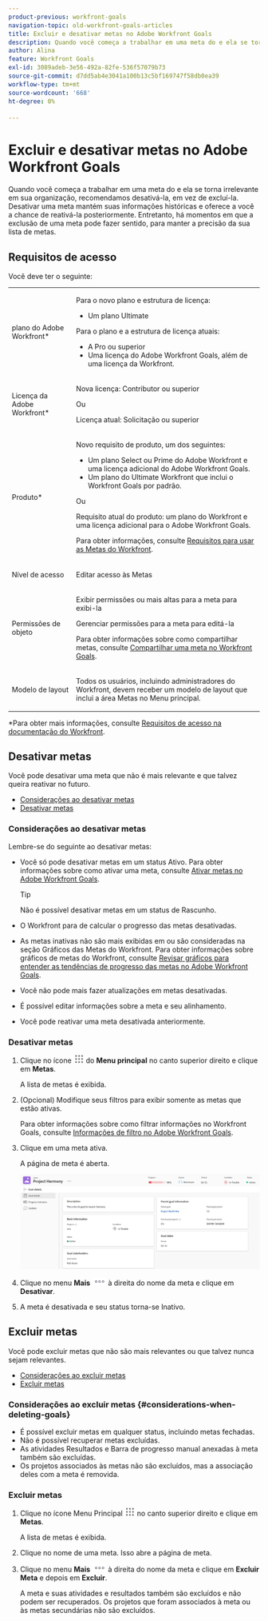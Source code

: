 ```yaml
---
product-previous: workfront-goals
navigation-topic: old-workfront-goals-articles
title: Excluir e desativar metas no Adobe Workfront Goals
description: Quando você começa a trabalhar em uma meta do e ela se torna irrelevante em sua organização, recomendamos desativá-la, em vez de excluí-la. Desativar uma meta mantém suas informações históricas e oferece a você a chance de reativá-la posteriormente. Entretanto, há momentos em que a exclusão de uma meta pode fazer sentido, para manter a precisão da sua lista de metas.
author: Alina
feature: Workfront Goals
exl-id: 3089adeb-3e56-492a-82fe-536f57079b73
source-git-commit: d7dd5ab4e3041a100b13c5bf169747f58db0ea39
workflow-type: tm+mt
source-wordcount: '668'
ht-degree: 0%

---
```


# Excluir e desativar metas no Adobe Workfront Goals

Quando você começa a trabalhar em uma meta do e ela se torna irrelevante em sua organização, recomendamos desativá-la, em vez de excluí-la. Desativar uma meta mantém suas informações históricas e oferece a você a chance de reativá-la posteriormente. Entretanto, há momentos em que a exclusão de uma meta pode fazer sentido, para manter a precisão da sua lista de metas.

## Requisitos de acesso

Você deve ter o seguinte:

<table style="table-layout:auto">
<col>
</col>
<col>
</col>
<tbody>
 <tr> 
   <td role="rowheader">plano do Adobe Workfront*</td> 
   <td> 
   <p>Para o novo plano e estrutura de licença:
  <ul><li>Um plano Ultimate </li></ul>
   </p>
<p>Para o plano e a estrutura de licença atuais: 
<ul><li> A Pro ou superior </li>
  <li>Uma licença do Adobe Workfront Goals, além de uma licença da Workfront.</li></ul></p>
   </td> 
  </tr>
 <tr>
 <td role="rowheader">Licença da Adobe Workfront*</td>
 <td>
 <p>Nova licença: Contributor ou superior</p>
 Ou
 <p>Licença atual: Solicitação ou superior</p> </td>
 </tr>
 <tr>
 <td role="rowheader">Produto*</td>
 <td>
 <p> Novo requisito de produto, um dos seguintes: </p>
<ul>
<li>Um plano Select ou Prime do Adobe Workfront e uma licença adicional do Adobe Workfront Goals.</li>
<li>Um plano do Ultimate Workfront que inclui o Workfront Goals por padrão. </li></ul>
 <p>Ou</p>
 <p>Requisito atual do produto: um plano do Workfront e uma licença adicional para o Adobe Workfront Goals. </p> <p>Para obter informações, consulte <a href="../../workfront-goals/goal-management/access-needed-for-wf-goals.md" class="MCXref xref">Requisitos para usar as Metas do Workfront</a>. </p> </td>
 </tr>
 <tr>
 <td role="rowheader"><p>Nível de acesso</p></td>
 <td> <p>Editar acesso às Metas</p> </td>
 </tr>
 <tr data-mc-conditions="">
 <td role="rowheader">Permissões de objeto</td>
 <td>
  <div>
  <p>Exibir permissões ou mais altas para a meta para exibi-la</p>
  <p>Gerenciar permissões para a meta para editá-la</p>
  <p>Para obter informações sobre como compartilhar metas, consulte <a href="../../workfront-goals/workfront-goals-settings/share-a-goal.md" class="MCXref xref">Compartilhar uma meta no Workfront Goals</a>. </p>
  </div> </td>
 </tr>
 <tr>
   <td role="rowheader"><p>Modelo de layout</p></td>
   <td> <p>Todos os usuários, incluindo administradores do Workfront, devem receber um modelo de layout que inclui a área Metas no Menu principal. </p>  
</td>
  </tr>
</tbody>
</table>

*Para obter mais informações, consulte [Requisitos de acesso na documentação do Workfront](/help/quicksilver/administration-and-setup/add-users/access-levels-and-object-permissions/access-level-requirements-in-documentation.md).

## Desativar metas

Você pode desativar uma meta que não é mais relevante e que talvez queira reativar no futuro.

* [Considerações ao desativar metas](#considerations-when-deactivating-goals)
* [Desativar metas](#deactivate-goals)

### Considerações ao desativar metas

Lembre-se do seguinte ao desativar metas:

* Você só pode desativar metas em um status Ativo. Para obter informações sobre como ativar uma meta, consulte [Ativar metas no Adobe Workfront Goals](../../workfront-goals/goal-management/activate-goals.md).

  >[!TIP]
  >
  >Não é possível desativar metas em um status de Rascunho.

* O Workfront para de calcular o progresso das metas desativadas.
* As metas inativas não são mais exibidas em ou são consideradas na seção Gráficos das Metas do Workfront. Para obter informações sobre gráficos de metas do Workfront, consulte [Revisar gráficos para entender as tendências de progresso das metas no Adobe Workfront Goals](../../workfront-goals/goal-review-and-workfront-goals-sections/review-goal-graphs.md).

  <!--* The Check-in section. For information about the Check-in page, see [Update goal progress in Adobe Workfront Goals](../../workfront-goals/goal-review-and-workfront-goals-sections/check-in-goals.md). -->

* Você não pode mais fazer atualizações em metas desativadas.
* É possível editar informações sobre a meta e seu alinhamento.
* Você pode reativar uma meta desativada anteriormente.

### Desativar metas

<!--
Deactivating goals differs depending on which environment you use.

### Deactivate goals in the Production environment


1. Go to the goal that you want to deactivate.

   For example, go to the Goal List and click the name of a goal.

   The Goal Details panel opens on the right.

   >[!TIP]
   >
   >You can open goals from any sections of Workfront Goals.

1. Click the **More icon** ![](assets/more-icon.png), then click **Deactivate**.

   ![](assets/deactivate-goal-highlighted.png)

   The goal status changes to Inactive. 

1. Click the **X** icon in the upper-right to close Goal Details.
-->

1. Clique no ícone ![](assets/main-menu-icon.png) do **Menu principal** no canto superior direito e clique em **Metas**.

   A lista de metas é exibida.

   <!-- Add this when Shell is available to all: or (if available), click the **Main Menu** icon ![Main menu icon](../goal-management/assets/three-line-main-menu-icon.png) in the upper-left corner)
   -->

1. (Opcional) Modifique seus filtros para exibir somente as metas que estão ativas.

   Para obter informações sobre como filtrar informações no Workfront Goals, consulte [Informações de filtro no Adobe Workfront Goals](../goal-management/filter-information-wf-goals.md).

1. Clique em uma meta ativa.

   A página de meta é aberta.

   ![](assets/goal-page-unshimmed.png)

1. Clique no menu **Mais** ![](assets/more-icon.png) à direita do nome da meta e clique em **Desativar**.

1. A meta é desativada e seu status torna-se Inativo.

## Excluir metas

Você pode excluir metas que não são mais relevantes ou que talvez nunca sejam relevantes.

* [Considerações ao excluir metas](#considerations-when-deleting-goals)
* [Excluir metas](#delete-goals)

### Considerações ao excluir metas {#considerations-when-deleting-goals}

* É possível excluir metas em qualquer status, incluindo metas fechadas.
* Não é possível recuperar metas excluídas.
* As atividades Resultados e Barra de progresso manual anexadas à meta também são excluídas.
* Os projetos associados às metas não são excluídos, mas a associação deles com a meta é removida.

### Excluir metas

<!--
Deleting  goals differs depending on which environment you use.

#### Delete goals in the Production environment

1. Go to the goal that you want to delete.

   For example, go to the Goal List and click a goal.

   The Goal Details panel opens on the right. 

1. Click the **More icon** ![](assets/more-icon.png), then click **Delete**.

   ![](assets/delete-goal-highlighted.png)

1. Click **Yes, delete**.

   The goal is removed from the Goal List and cannot be recovered.
-->

1. Clique no ícone Menu Principal ![](assets/main-menu-icon.png) no canto superior direito e clique em **Metas**.

   A lista de metas é exibida.

   <!-- Add this when Shell is available to all: or (if available), click the **Main Menu** icon ![Main menu icon](../goal-management/assets/three-line-main-menu-icon.png) in the upper-left corner)
   -->
1. Clique no nome de uma meta. Isso abre a página de meta.
1. Clique no menu **Mais** ![](assets/more-icon.png) à direita do nome da meta e clique em **Excluir Meta** e depois em **Excluir**.

   A meta e suas atividades e resultados também são excluídos e não podem ser recuperados. Os projetos que foram associados à meta ou às metas secundárias não são excluídos.


